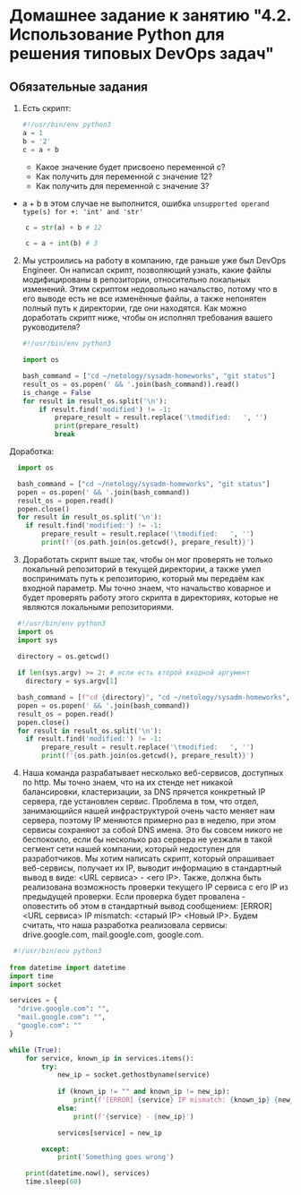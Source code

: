 # Домашнее задание к занятию "4.2. Использование Python для решения типовых DevOps задач"

## Обязательные задания

1. Есть скрипт:
	```python
    #!/usr/bin/env python3
	a = 1
	b = '2'
	c = a + b
	```
	* Какое значение будет присвоено переменной c?
	* Как получить для переменной c значение 12?
	* Как получить для переменной c значение 3?

* a + b в этом случае не выполнится, ошибка `unsupported operand type(s) for +: 'int' and 'str'`

```python
	c = str(a) + b # 12
```

```python
	c = a + int(b) # 3
```

2. Мы устроились на работу в компанию, где раньше уже был DevOps Engineer. Он написал скрипт, позволяющий узнать, какие файлы модифицированы в репозитории, относительно локальных изменений. Этим скриптом недовольно начальство, потому что в его выводе есть не все изменённые файлы, а также непонятен полный путь к директории, где они находятся. Как можно доработать скрипт ниже, чтобы он исполнял требования вашего руководителя?

	```python
    #!/usr/bin/env python3

    import os

	bash_command = ["cd ~/netology/sysadm-homeworks", "git status"]
	result_os = os.popen(' && '.join(bash_command)).read()
    is_change = False
	for result in result_os.split('\n'):
        if result.find('modified') != -1:
            prepare_result = result.replace('\tmodified:   ', '')
            print(prepare_result)
            break

	```

  Доработка:

```python
  import os

  bash_command = ["cd ~/netology/sysadm-homeworks", "git status"]
  popen = os.popen(' && '.join(bash_command))
  result_os = popen.read()
  popen.close()
  for result in result_os.split('\n'):
    if result.find('modified:') != -1:
        prepare_result = result.replace('\tmodified:   ', '')
        print(f'{os.path.join(os.getcwd(), prepare_result)}')
```

3. Доработать скрипт выше так, чтобы он мог проверять не только локальный репозиторий в текущей директории, а также умел воспринимать путь к репозиторию, который мы передаём как входной параметр. Мы точно знаем, что начальство коварное и будет проверять работу этого скрипта в директориях, которые не являются локальными репозиториями.

```python
  #!/usr/bin/env python3
  import os
  import sys
  
  directory = os.getcwd()

  if len(sys.argv) >= 2: # если есть второй входной аргумент
    directory = sys.argv[1]

  bash_command = [f"cd {directory}", "cd ~/netology/sysadm-homeworks", "git status"]
  popen = os.popen(' && '.join(bash_command))
  result_os = popen.read()
  popen.close()
  for result in result_os.split('\n'):
    if result.find('modified:') != -1:
        prepare_result = result.replace('\tmodified:   ', '')
        print(f'{os.path.join(os.getcwd(), prepare_result)}')
```

4. Наша команда разрабатывает несколько веб-сервисов, доступных по http. Мы точно знаем, что на их стенде нет никакой балансировки, кластеризации, за DNS прячется конкретный IP сервера, где установлен сервис. Проблема в том, что отдел, занимающийся нашей инфраструктурой очень часто меняет нам сервера, поэтому IP меняются примерно раз в неделю, при этом сервисы сохраняют за собой DNS имена. Это бы совсем никого не беспокоило, если бы несколько раз сервера не уезжали в такой сегмент сети нашей компании, который недоступен для разработчиков. Мы хотим написать скрипт, который опрашивает веб-сервисы, получает их IP, выводит информацию в стандартный вывод в виде: <URL сервиса> - <его IP>. Также, должна быть реализована возможность проверки текущего IP сервиса c его IP из предыдущей проверки. Если проверка будет провалена - оповестить об этом в стандартный вывод сообщением: [ERROR] <URL сервиса> IP mismatch: <старый IP> <Новый IP>. Будем считать, что наша разработка реализовала сервисы: drive.google.com, mail.google.com, google.com.


```python
 #!/usr/bin/env python3
 
from datetime import datetime
import time
import socket

services = {
  "drive.google.com": "", 
  "mail.google.com": "", 
  "google.com": ""
}

while (True):
    for service, known_ip in services.items():
        try:
            new_ip = socket.gethostbyname(service)
            
            if (known_ip != "" and known_ip != new_ip):
                print(f'[ERROR] {service} IP mismatch: {known_ip} {new_ip}')
            else:
                print(f'{service} - {new_ip}')

            services[service] = new_ip

        except:
            print('Something goes wrong')

    print(datetime.now(), services)
    time.sleep(60)
```
